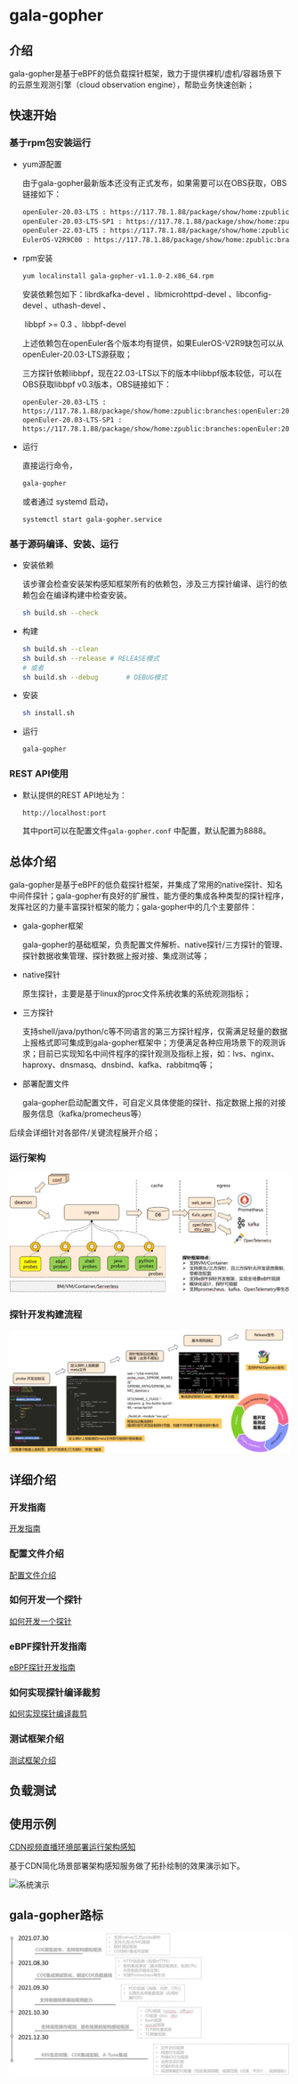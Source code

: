 # gala-gopher

## 介绍
gala-gopher是基于eBPF的低负载探针框架，致力于提供裸机/虚机/容器场景下的云原生观测引擎（cloud observation engine），帮助业务快速创新；

## 快速开始

### 基于rpm包安装运行

- yum源配置

  由于gala-gopher最新版本还没有正式发布，如果需要可以在OBS获取，OBS链接如下：

  ```bash
  openEuler-20.03-LTS : https://117.78.1.88/package/show/home:zpublic:branches:openEuler:20.03:LTS:SP1/gala-gopher-20.03lts
  openEuler-20.03-LTS-SP1 : https://117.78.1.88/package/show/home:zpublic:branches:openEuler:20.03:LTS:SP1/gala-gopher
  openEuler-22.03-LTS : https://117.78.1.88/package/show/home:zpublic:branches:openEuler:22.03:LTS:Next/gala-gopher
  EulerOS-V2R9C00 : https://117.78.1.88/package/show/home:zpublic:branches:openEuler:20.03:LTS:SP1/gala-gopher-v2r9
  ```

- rpm安装

  ```bash
  yum localinstall gala-gopher-v1.1.0-2.x86_64.rpm
  ```
  安装依赖包如下：librdkafka-devel 、libmicrohttpd-devel 、libconfig-devel 、uthash-devel 、

  ​                               libbpf >= 0.3 、libbpf-devel 

  上述依赖包在openEuler各个版本均有提供，如果EulerOS-V2R9缺包可以从openEuler-20.03-LTS源获取；

  三方探针依赖libbpf，现在22.03-LTS以下的版本中libbpf版本较低，可以在OBS获取libbpf v0.3版本，OBS链接如下：

  ```
  openEuler-20.03-LTS :
  https://117.78.1.88/package/show/home:zpublic:branches:openEuler:20.03:LTS/libbpf
  openEuler-20.03-LTS-SP1 :
  https://117.78.1.88/package/show/home:zpublic:branches:openEuler:20.03:LTS:SP1/libbpf
  ```

- 运行

  直接运行命令，

  ```bash
  gala-gopher
  ```

  或者通过 systemd 启动，

  ```bash
  systemctl start gala-gopher.service
  ```

### 基于源码编译、安装、运行

- 安装依赖

  该步骤会检查安装架构感知框架所有的依赖包，涉及三方探针编译、运行的依赖包会在编译构建中检查安装。

  ```bash
  sh build.sh --check
  ```

- 构建

  ```bash
  sh build.sh --clean
  sh build.sh --release	# RELEASE模式
  # 或者
  sh build.sh --debug		# DEBUG模式
  ```

- 安装

  ```bash
  sh install.sh
  ```

- 运行

  ```bash
  gala-gopher
  ```

### REST API使用

- 默认提供的REST API地址为：

  ```bash
  http://localhost:port
  ```

  其中port可以在配置文件`gala-gopher.conf` 中配置，默认配置为8888。

## 总体介绍

gala-gopher是基于eBPF的低负载探针框架，并集成了常用的native探针、知名中间件探针；gala-gopher有良好的扩展性，能方便的集成各种类型的探针程序，发挥社区的力量丰富探针框架的能力；gala-gopher中的几个主要部件：

- gala-gopher框架

  gala-gopher的基础框架，负责配置文件解析、native探针/三方探针的管理、探针数据收集管理、探针数据上报对接、集成测试等；

- native探针

  原生探针，主要是基于linux的proc文件系统收集的系统观测指标；

- 三方探针

  支持shell/java/python/c等不同语言的第三方探针程序，仅需满足轻量的数据上报格式即可集成到gala-gopher框架中；方便满足各种应用场景下的观测诉求；目前已实现知名中间件程序的探针观测及指标上报，如：lvs、nginx、haproxy、dnsmasq、dnsbind、kafka、rabbitmq等；

- 部署配置文件

  gala-gopher启动配置文件，可自定义具体使能的探针、指定数据上报的对接服务信息（kafka/promecheus等）

后续会详细针对各部件/关键流程展开介绍；

### 运行架构

![runtime_arch](doc/coe_runtime_arch.JPG)

### 探针开发构建流程

![devops](doc/devops.JPG)

## 详细介绍

### 开发指南

[开发指南](doc/design_coe.md)

### 配置文件介绍

[配置文件介绍](doc/conf_introduction.md)

### 如何开发一个探针

[如何开发一个探针](doc/how_to_add_probe.md)

### eBPF探针开发指南

[eBPF探针开发指南](src/probes/extends/ebpf.probe/README.md)

### 如何实现探针编译裁剪

[如何实现探针编译裁剪](doc/how_to_tail_probe.md)

### 测试框架介绍

[测试框架介绍](test/README.md)

## 负载测试

## 使用示例

[CDN视频直播环境部署运行架构感知](doc/example_CDN_trace.md)

基于CDN简化场景部署架构感知服务做了拓扑绘制的效果演示如下。

![系统演示](doc/pic/demo.gif)

## gala-gopher路标

![roadmap](doc/roadmap.JPG)




